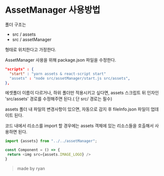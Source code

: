 # AssetManager 사용방법
폴더 구조는
- src / assets
- src / assetManager

형태로 위치한다고 가정한다.

AssetManager 사용을 위해 package.json 파일을 수정한다.
```json
"scripts" : {
  "start" : "yarn assets & react-script start"
  "assets" : "node src/assetManager/start.js src/assets",
},
```

에셋폴더 이름이 다르거나, 하위 폴더만 적용시키고 싶다면, assets 스크립트 뒤 인자인 'src/assets' 경로를 수정해주면 된다.( 단 src/ 경로는 필수)

assets 폴더 내 파일의 변경사항이 있으면, 자동으로 감지 후 fileInfo.json 파일이 업데이트 된다.

코드 내에서 리소스를 import 할 경우에는 assets 객체에 있는 리소스들을 호출해서 사용하면 된다.

```javascript
import {assets} from "../../assetManager";

const Component = () => {
 return <img src={assets.IMAGE_LOGO} />
}
```

> made by ryan
